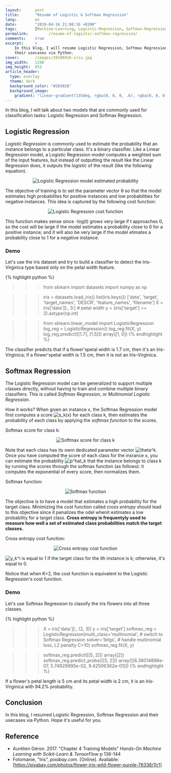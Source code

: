 ```yaml
---
layout:      post
title:       "Resume of Logistic & Softmax Regression"
lang:        en
date:        "2019-04-16 21:08:16 +0200"
tags:        [Machine-Learning, Logistic-Regression, Softmax-Regression, review]
permalink:         /resume-of-logistic-softmax-regression/
comments:    true
excerpt:     >
    In this blog, I will resume Logistic Regression, Softmax Regression and
    their usecases via Python.
cover:       /images/20190416-iris.jpg
img_width:   1280
img_height:  853
article_header:
  type: overlay
  theme: dark
  background_color: "#203028"
  background_image:
    gradient: "linear-gradient(135deg, rgba(0, 0, 0, .6), rgba(0, 0, 0, .4))"
---
```


In this blog, I will talk about two models that are commonly used for
classification tasks: Logistic Regression and Softmax Regression.

## Logistic Regression
_Logistic Regression_ is commonly used to estimate the probability that an
instance belongs to a particular class. It's a binary classifier. Like a Linear
Regression model, a Logistic Regression model computes a weighted sum of the
input features, but instead of outputting the result like the Linear Regression
does, it outputs the _logistic_ of the result (like the following equation).

<p align="center">
  <img alt="Logistic Regression model estimated probability"
  src="{{ site.baseurl }}/images/20190416-logistic-regression.png"/>
</p>

The objective of training is to set the parameter vector θ so that the model
estimates high probabilites for positive instances and low probabilities for
negative instances. This idea is captured by the following cost function:

<p align="center">
  <img alt="Logistic Regression cost function"
  src="{{ site.baseurl }}/images/20190416-logistic-cost-function.png"/>
</p>

This function makes sense since -log(t) grows very large if t approaches 0, so
the cost will be large if the model estimates a probability close to 0 for a
positive instance; and it will also be very large if the model etimates a
probability close to 1 for a negative instance.

### Demo
Let's use the iris dataset and try to build a classifier to detect the
Iris-Virginica type based only on the petal width feature.

{% highlight python %}
>>> from sklearn import datasets
>>> import numpy as np

>>> iris = datasets.load_iris()
>>> list(iris.keys())
['data', 'target', 'target_names', 'DESCR', 'feature_names', 'filename']
>>> X = iris['data'][:, 3:] # petal width
>>> y = (iris['target'] == 2).astype(np.int)

>>> from sklearn.linear_model import LogisticRegression
>>> log_reg = LogisticRegression()
>>> log_reg.fit(X, y)
>>> log_reg.predict([[1.7], [1.5]])
array([1, 0])
{% endhighlight %}

The classifier predicts that if a flower'spetal width is 1.7 cm, then it's an
Iris-Virginica; if a flower'spetal width is 1.5 cm, then it is not an
Iris-Virginica.

## Softmax Regression
The Logistic Regression model can be generalized to support multiple classes
directly, without having to train and combine multiple binary classifiers. This
is called _Softmax Regression_, or _Multinomial Logistic Regression_.

How it works? When given an instance x, the Softmax Regression model first
computes a score
<img alt="s_k(x)" src="http://latex.codecogs.com/png.latex?\fn_phv&space;s_{k}(x)"/>
for each class k, then estimates the probability of each class by applying the
_softmax function_ to the scores.

Softmax score for class k:
<p align="center">
  <img alt="Softmax score for class k"
  src="{{ site.baseurl }}/images/20190416-softmax-score.png"/>
</p>
 Note that each class has its owm dedicated parameter vector
<img alt="theta^k" src="http://latex.codecogs.com/png.latex?\fn_phv&space;\theta&space;^{(k)}"/>.
Once you have computed the score of each class for the insrance x, you can
estimate the probability
<img alt="p^hat_k" src="http://latex.codecogs.com/png.latex?\inline&space;\fn_phv&space;\hat{p}_{k}"/>
that the instance belongs to class k by running the scores through the
softmax function (as follows): it computes the exponential of every score, then
normalizes them.

Softmax function:
<p align="center">
  <img alt="Softmax function"
  src="{{ site.baseurl }}/images/20190416-softmax-function.png"/>
</p>

The objective is to have a model that estimates a high probability for the
target class. Minimizing the cost function called _cross entropy_ should lead
to this objective since it penalizes the odel whenit estimates a low
probability for a target class. **Cross entropy is frequentyly used to measure
how well a set of estimated class probabilities match the target classes.**

Cross entropy cost function:
<p align="center">
  <img alt="Cross entropy cost function"
  src="{{ site.baseurl }}/images/20190416-cross-entropy-cost-function.png"/>
</p>

<img alt="y_k^i" src="http://latex.codecogs.com/png.latex?\inline&space;\fn_phv&space;y_{k}^{(i)}"/>
is equal to 1 if the target class for the ith instance is k; otherwise, it's
equal to 0.

Notice that when K=2, the cost function is equivalent to the Logistic
Regression's cost function.

### Demo
Let's use Softmax Regression to classify the iris flowers into all three classes.

{% highlight python %}
>>> X = iris['data'][:, (2, 3)]
>>> y = iris['target']
>>> softmax_reg = LogisticRegression(multi_class='multinomial', # switch to Softmax Regression
                                     solver='lbfgs', # handle multinomial loss, L2 penalty
                                     C=10)
>>> softmax_reg.fit(X, y)

>>> softmax_reg.predict([[5, 2]])
array([2])
>>> softmax_reg.predict_proba([[5, 2]])
array([[6.38014896e-07, 5.74929995e-02, 9.42506362e-01]])
{% endhighlight %}

If a flower's petal length is 5 cm and its petal width is 2 cm, it is an
Iris-Virginica with 94.2% probability.

## Conclusion
In this blog, I resumed Logistic Regression, Softmax Regression and their
usecases via Python. Hope it's useful for you.

## Reference
- Aurélien Géron. 2017. "Chapter 4 Training Models" _Hands-On Machine Learning
with Scikit-Learn & TensorFlow_ p 136-144
- Fotomanie, "Iris", _pixabay.com_. [Online]. Available: [https://pixabay.com/photos/flower-iris-wild-flower-purple-76336/][r1]

[r1]: https://pixabay.com/photos/flower-iris-wild-flower-purple-76336/
